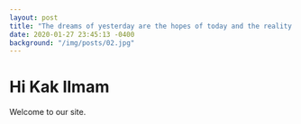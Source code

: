 ```yaml
---
layout: post
title: "The dreams of yesterday are the hopes of today and the reality of tomorrow."
date: 2020-01-27 23:45:13 -0400
background: "/img/posts/02.jpg"
---
```


# Hi Kak Ilmam

Welcome to our site.
